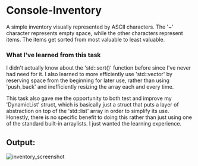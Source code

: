 # Console-Inventory
A simple inventory visually represented by ASCII characters. The '~' character represents empty space, while the other characters represent items. The items get sorted from most valuable to least valuable.

### What I've learned from this task
I didn't actually know about the 'std::sort()' function before since I've never had need for it. I also learned to more efficiently use 'std::vector' by reserving space from the beginning for later use, rather than using 'push_back' and inefficiently resizing the array each and every time.

This task also gave me the opportunity to both test and improve my 'DynamicList' struct, which is basically just a struct that puts a layer of abstraction on top of the 'std::list' array in order to simplify its use. Honestly, there is no specific benefit to doing this rather than just using one of the standard built-in arraylists. I just wanted the learning experience.

## Output:
![inventory_screenshot](https://user-images.githubusercontent.com/31830553/68344786-2d46ff00-00f0-11ea-9c66-ff965ca409bc.png)
